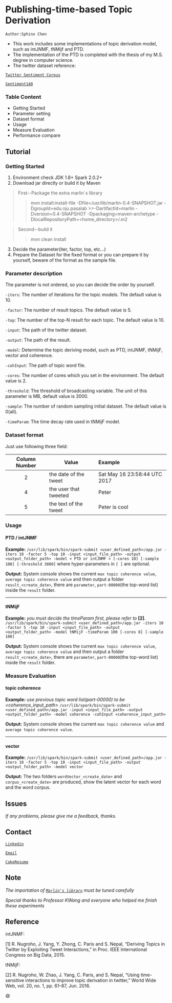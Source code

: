 # Publishing-time-based Topic Derivation

`Author:Sphinx Chen`
* This work includes some implementations of topic derivation model, such as intJNMF, tNMijf and PTD.
* The implementation of the PTD is completed with the thesis of my M.S. degree in computer science.
* The twitter dataset reference: 

[`Twitter Sentiment Corpus`](http://www.sananalytics.com/lab/twitter-sentiment/)

[`Sentiment140`](http://help.sentiment140.com/for-students/)

### Table Content
* Getting Started
* Parameter setting
* Dataset format
* Usage
* Measure Evaluation
* Performance compare

## Tutorial

### Getting Started
1. Environment check
JDK 1.8+
Spark 2.0.2+
2. Download jar directly or build it by Maven
>First--Package the extra marlin`s library
>>mvn install:install-file -Dfile=/usr/lib/marlin-0.4-SNAPSHOT.jar -DgroupId=edu.nju.pasalab >>-DartifactId=marlin -Dversion=0.4-SNAPSHOT -Dpackaging=maven-archetype 
>>-DlocalRepositoryPath=<home_directory>/.m2

>Second--build it
>>mvn clean install 

3. Decide the parameter(iter, factor, top, etc...)
4. Prepare the Dataset for the fixed format or you can prepare it by yourself, beware of the format as the sample file.

### Parameter description
The parameter is not ordered, so you can decide the order by yourself.

`-iters`: The number of iterations for the topic models. The default value is 10.

`-factor`: The number of result topics. The default value is 5.

`-top`: The number of the top-N result for each topic. The default value is 10.

`-input`: The path of the twitter dataset.

`-output`: The path of the result. 

`-model`: Determine the topic deriving model, such as PTD, intJNMF, tNMijF, vector and coherence.

`-cohInput`: The path of topic word file.

`-cores`: The number of cores which you set in the environment. The default value is 2.

`-threshold`: The threshold of broadcasting variable. The unit of this parameter is MB, default value is 3000.

`-sample`: The number of random sampling initial dataset. The default value is 0(all).

`-timeParam`: The time decay rate used in tNMijF model.

### Dataset format
Just use following three field:
 
Column Number|Value|Example
:--:|--|:--
2 | the date of the tweet |Sat May 16 23:58:44 UTC 2017
4 | the user that tweeted |Peter
5 | the text of the tweet |Peter is cool

### Usage

#### PTD / intJNMF
**Example:**
`/usr/lib/spark/bin/spark-submit <user_defined_path>/app.jar -iters 10 -factor 5 -top 10 -input <input_file_path> -output <output_folder_path> -model < PTD or intJNMF > [-cores 10] [-sample 100] [-threshold 3000]`
where hyper-parameters in `[ ]` are optional.

**Output:**
System console shows the current `max topic coherence value`, `average topic coherence value` and then output a folder `result_<create_date>`, there are `parameter`, `part-00000`(the top-word list) inside the `result` folder.

---
#### tNMijF
**Example:**
*you must decide the timeParam first, please refer to* **[2]**.
`/usr/lib/spark/bin/spark-submit <user_defined_path>/app.jar -iters 10 -factor 5 -top 10 -input <input_file_path> -output <output_folder_path> -model tNMijF -timeParam 100 [-cores 8] [-sample 100]`

**Output:**
System console shows the current `max topic coherence value`, `average topic coherence value` and then output a folder `result_<create_date>`, there are `parameter`, `part-00000`(the top-word list) inside the `result` folder.

### Measure Evaluation

#### topic coherence
**Example:**
*use previous topic word list(part-00000) to be <coherence_input_path>*
`/usr/lib/spark/bin/spark-submit <user_defined_path>/app.jar -input <input_file_path> -output <output_folder_path> -model coherence -cohInput <coherence_input_path>`

**Output:**
System console shows the current `max topic coherence value` and `average topic coherence value`.

---

#### vector 
**Example:**
`/usr/lib/spark/bin/spark-submit <user_defined_path>/app.jar -iters 10 -factor 5 -top 10 -input <input_file_path> -output <output_folder_path> -model vector`

**Output:**
The two folders `wordVector_<create_date>` and `corpus_<create_date>` are produced, show the latent vector for each word and the word corpus.


## Issues

*If any problems, please give me a feedback, thanks.*
## Contact

[`Linkedin`](http://www.linkedin.com/in/sphinx-chen)

[`Email`](mailto:hot.jun@msa.hinet.net)

[`CakeResume`](https://goo.gl/Pa9469)
## Note

*The importation of [`Marlin's library`](https://goo.gl/VfWG5y) must be tuned carefully*

*Special thanks to Professor KWang and everyone who helped me finish these experiments*
## Reference

intJNMF:

[1]	R. Nugroho, J. Yang, Y. Zhong, C. Paris and S. Nepal, “Deriving Topics in Twitter by Exploiting Tweet Interactions,” in Proc. IEEE International Congress on Big Data, 2015.

tNMijF:

[2]	R. Nugroho, W. Zhao, J. Yang, C. Paris, and S. Nepal, “Using time-sensitive interactions to improve topic derivation in twitter,” World Wide Web, vol. 20, no. 1, pp. 61–87, Jun. 2016.

:smile: